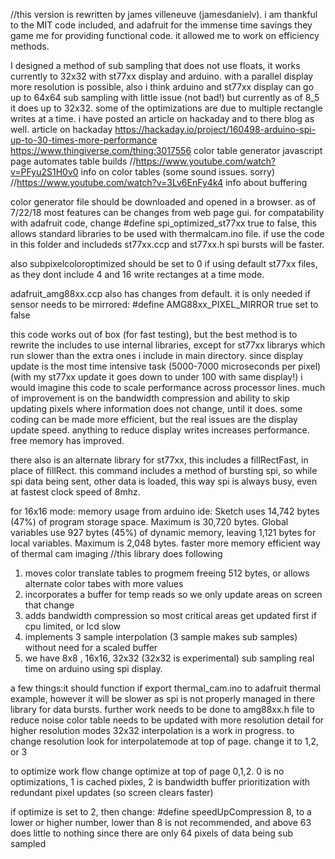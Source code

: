 //this version is rewritten by james villeneuve (jamesdanielv). i am thankful to the MIT code included, and adafruit for the immense time savings they game me for providing functional code. it allowed me to work on efficiency methods.

I designed a method of sub sampling that does not use floats, it works currently to 32x32 with st77xx display and arduino.
with a parallel display more resolution is possible, also i think arduino and st77xx display can go up to 64x64 sub sampling
with little issue (not bad!) but currently as of 8_5 it does up to 32x32.
some of the optimizations are due to multiple rectangle writes at a time. i have posted an article on hackaday and to there blog as well.
article on hackaday https://hackaday.io/project/160498-arduino-spi-up-to-30-times-more-performance
https://www.thingiverse.com/thing:3017556 color table generator javascript page automates table builds
//https://www.youtube.com/watch?v=PFyu2S1H0v0 info on color tables (some sound issues. sorry)
//https://www.youtube.com/watch?v=3Lv6EnFy4k4 info about buffering

color generator file should be downloaded and opened in a browser. as of 7/22/18 most features can be changes from web page gui.
for compatability with adafruit code, change #define spi_optimized_st77xx true to false, this allows standard libraries to be used with thermalcam.ino file. if use the code in this folder and includeds st77xx.ccp and st77xx.h spi bursts will be 
faster. 

also  subpixelcoloroptimized should be set to 0 if using default st77xx files, as they dont include 4 and 16 write rectanges at a time mode.

adafruit_amg88xx.ccp also has changes from default. it is only needed if sensor needs to be mirrored: 
#define AMG88xx_PIXEL_MIRROR true set to false

this code works out of box (for fast testing), but the best method is to rewrite the includes to use internal libraries, except for st77xx librarys which run slower than the extra ones i include in main directory.
since display update is the most time intensive task (5000-7000 microseconds per pixel)
(with my st77xx update it goes down to under 100 with same display!) i would imagine this code to scale performance across processor lines. much of improvement is on the bandwidth compression and ability to skip updating pixels where information does not change, until it does. some coding can be made more efficient, but the real issues are the display update speed. anything to reduce display writes increases performance. free memory has improved.

there also is an alternate library for st77xx, this includes a fillRectFast, in place of fillRect. this command includes a method of bursting spi, so while spi data being sent, other data is loaded, this way spi is always busy, even at fastest clock speed of 8mhz.

for 16x16 mode:
memory usage from arduino ide: Sketch uses 14,742 bytes (47%) of program storage space. Maximum is 30,720 bytes. Global variables use 927 bytes (45%) of dynamic memory, leaving 1,121 bytes for local variables. Maximum is 2,048 bytes.
faster more memory efficient way of thermal cam imaging //this library does following

1. moves color translate tables to progmem freeing 512 bytes, or allows alternate color tabes with more values
2. incorporates a buffer for temp reads so we only update areas on screen that change
3. adds bandwidth compression so most critical areas get updated first if cpu limited, or lcd slow
4. implements 3 sample interpolation (3 sample makes sub samples) without need for a scaled buffer
5. we have 8x8 , 16x16, 32x32 (32x32 is experimental) sub sampling real time on arduino using spi display.


a few things:it should function if export thermal_cam.ino to adafruit thermal example, however it will be slower as spi is not properly managed in there library for data bursts. further work needs to be done to amg88xx.h file to reduce noise color table needs to be updated with more resolution detail for higher resolution modes 32x32 interpolation is a work in progress.
to change resolution look for interpolatemode at top of page. change it to 1,2, or 3

to optimize work flow change optimize at top of page 0,1,2. 0 is no optimizations, 1 is cached pixles, 2 is bandwidth buffer prioritization with redundant pixel updates (so screen clears faster)

if optimize is set to 2, then change: #define speedUpCompression 8, 
to a lower or higher number, lower than 8 is not recommended, 
and above 63 does little to nothing since there are only 64 pixels of data being sub sampled


